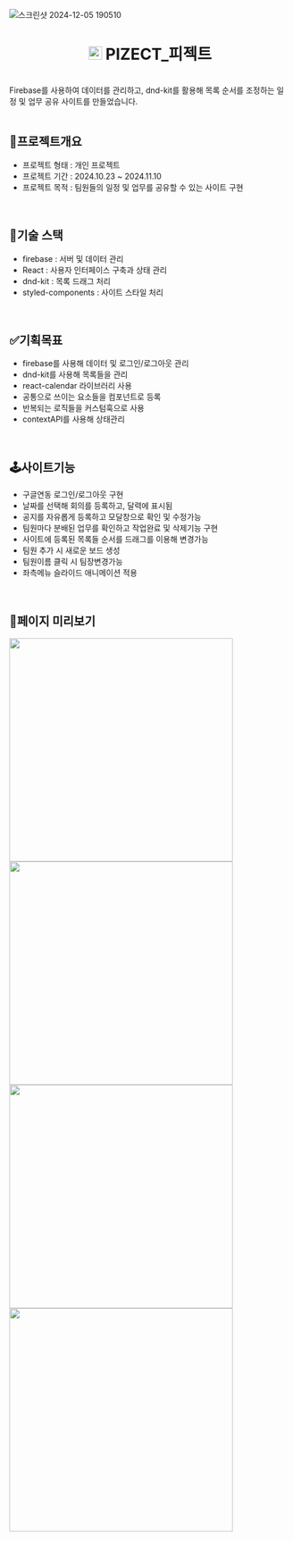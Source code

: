 ![스크린샷 2024-12-05 190510](https://github.com/user-attachments/assets/77eef8c8-baf5-4ae1-9f31-5c0929be1957)

<div align="center">
  <h1>
    <img src='https://github.com/user-attachments/assets/8a21c23e-c46c-4dd1-9be0-f6cb7b2b651a' display='inline' width='24px'/>
    PIZECT_피젝트
  </h1>
  <br />
</div>
Firebase를 사용하여 데이터를 관리하고, dnd-kit를 활용해 목록 순서를 조정하는 일정 및 업무 공유 사이트를 만들었습니다.
<br/>
<br />

## 🌟프로젝트개요

- 프로젝트 형태 : 개인 프로젝트
- 프로젝트 기간 : 2024.10.23 ~ 2024.11.10
- 프로젝트 목적 : 팀원들의 일정 및 업무를 공유할 수 있는 사이트 구현

<br />

## 🔨기술 스택

- firebase : 서버 및 데이터 관리
- React : 사용자 인터페이스 구축과 상태 관리
- dnd-kit : 목록 드래그 처리
- styled-components : 사이트 스타일 처리

<br />

## ✅기획목표

- firebase를 사용해 데이터 및 로그인/로그아웃 관리
- dnd-kit를 사용해 목록들을 관리
- react-calendar 라이브러리 사용
- 공통으로 쓰이는 요소들을 컴포넌트로 등록
- 반복되는 로직들을 커스텀훅으로 사용
- contextAPI를 사용해 상태관리

<br />

## 🕹️사이트기능

- 구글연동 로그인/로그아웃 구현
- 날짜를 선택해 회의를 등록하고, 달력에 표시됨
- 공지를 자유롭게 등록하고 모달창으로 확인 및 수정가능
- 팀원마다 분배된 업무를 확인하고 작업완료 및 삭제기능 구현
- 사이트에 등록된 목록들 순서를 드래그를 이용해 변경가능
- 팀원 추가 시 새로운 보드 생성
- 팀원이름 클릭 시 팀장변경가능
- 좌측메뉴 슬라이드 애니메이션 적용

<br />

## 📃페이지 미리보기
<div>
  <img src='https://github.com/user-attachments/assets/b9cc637a-fc56-464e-9905-135d0610dfc8' width='400px' display='inline'/>
  <img src='https://github.com/user-attachments/assets/2d9bf787-430b-4f54-b08e-2a6dba888fa8' width='400px' display='inline'/>
  <img src='https://github.com/user-attachments/assets/5facea03-46ab-4b5f-b288-cb96c7b2d535' width='400px' display='inline'/>
  <img src='https://github.com/user-attachments/assets/68f5bfd5-e2ce-43cd-b1e2-97c11e6a2957' width='400px' display='inline'/>
</div>
